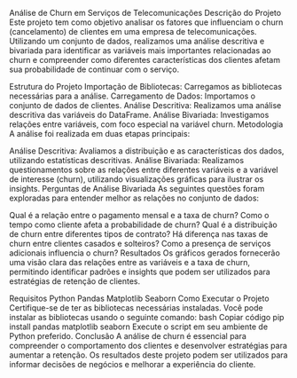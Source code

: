 Análise de Churn em Serviços de Telecomunicações
Descrição do Projeto
Este projeto tem como objetivo analisar os fatores que influenciam o churn (cancelamento) de clientes em uma empresa de telecomunicações. Utilizando um conjunto de dados, realizamos uma análise descritiva e bivariada para identificar as variáveis mais importantes relacionadas ao churn e compreender como diferentes características dos clientes afetam sua probabilidade de continuar com o serviço.

Estrutura do Projeto
Importação de Bibliotecas: Carregamos as bibliotecas necessárias para a análise.
Carregamento de Dados: Importamos o conjunto de dados de clientes.
Análise Descritiva: Realizamos uma análise descritiva das variáveis do DataFrame.
Análise Bivariada: Investigamos relações entre variáveis, com foco especial na variável churn.
Metodologia
A análise foi realizada em duas etapas principais:

Análise Descritiva: Avaliamos a distribuição e as características dos dados, utilizando estatísticas descritivas.
Análise Bivariada: Realizamos questionamentos sobre as relações entre diferentes variáveis e a variável de interesse (churn), utilizando visualizações gráficas para ilustrar os insights.
Perguntas de Análise Bivariada
As seguintes questões foram exploradas para entender melhor as relações no conjunto de dados:

Qual é a relação entre o pagamento mensal e a taxa de churn?
Como o tempo como cliente afeta a probabilidade de churn?
Qual é a distribuição de churn entre diferentes tipos de contrato?
Há diferença nas taxas de churn entre clientes casados e solteiros?
Como a presença de serviços adicionais influencia o churn?
Resultados
Os gráficos gerados fornecerão uma visão clara das relações entre as variáveis e a taxa de churn, permitindo identificar padrões e insights que podem ser utilizados para estratégias de retenção de clientes.

Requisitos
Python
Pandas
Matplotlib
Seaborn
Como Executar o Projeto
Certifique-se de ter as bibliotecas necessárias instaladas. Você pode instalar as bibliotecas usando o seguinte comando:
bash
Copiar código
pip install pandas matplotlib seaborn
Execute o script em seu ambiente de Python preferido.
Conclusão
A análise de churn é essencial para compreender o comportamento dos clientes e desenvolver estratégias para aumentar a retenção. Os resultados deste projeto podem ser utilizados para informar decisões de negócios e melhorar a experiência do cliente.

